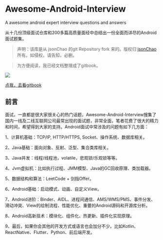 # Awesome-Android-Interview

A awesome  android expert interview questions and answers

从十几份顶级面试仓库和200多篇高质量面经中总结出一份全面而详尽的Android面试题集。


> 声明：该库是从 jsonChao 的git Repository fork 来的。版权归 [jsonChao](https://github.com/JsonChao/Awesome-Android-Interview)所有。如侵权，请告知，必删。

> 为方便阅读，我已经文档整理成了gitbook。

![](https://img-blog.csdnimg.cn/20190220161102775.png?x-oss-process=image/watermark,type_ZmFuZ3poZW5naGVpdGk,shadow_10,text_aHR0cHM6Ly9ibG9nLmNzZG4ubmV0L0FEYXJrMDkxNQ==,size_16,color_FFFFFF,t_70)

[点我，去看gitbook](https://adark0915.gitbook.io/android)



## 前言

面试，一直都是很大家很关心的热门话题，Awesome-Android-Interview搜集了国内一线及二线互联网公司最常出现的面试题，非常全面，笔者花费了很大的精力和时间，希望得到大家的支持。Android面试中常涉及的问题有如下几方面：

1、计算机基础：TCP/IP, HTTP/HTTPS, Socket、操作系统、数据库相关。

2、Java基础：面向对象、反射、泛型、集合类库相关。

3、Java并发：线程/线程池，volatile，悲观锁/乐观锁等等。

4、Jvm虚拟机：比如执行过程、JMM模型、Java的GC回收原理、类加载器。

5、数据结构和算法：LeetCode + 剑指Offer。

6、Android基础：启动模式、动画、自定义View。

7、Android进阶：Binder、AIDL、进程间通信、AMS/WMS/PMS、事件分发、滑动冲突、View的绘制流程、性能优化、重要的Android源码和开源库分析。

8、Android高新技术：模块化、组件化、热更新、插件化实现原理。

9、最后，如果你会其他的开发方式或语言也会加分不少。比如Kotlin、ReactNative、Flutter、Python、前后端开发。


